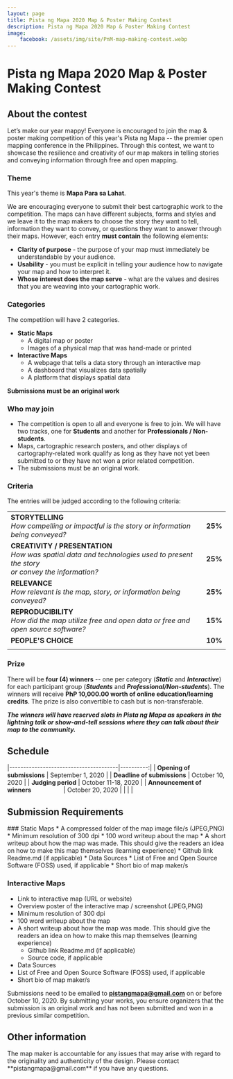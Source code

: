 ```yaml
---
layout: page
title: Pista ng Mapa 2020 Map & Poster Making Contest
description: Pista ng Mapa 2020 Map & Poster Making Contest
image:
    facebook: /assets/img/site/PnM-map-making-contest.webp
---
```

<h1 class="color-pnm-red">Pista ng Mapa 2020 Map & Poster Making Contest</h1>

<h2 class="color-pnm-blue">About the contest</h2>
Let’s make our year mappy! Everyone is encouraged to join the map & poster making competition of this year's Pista ng Mapa -- the premier open mapping conference in the Philippines. Through this contest, we want to showcase the resilience and creativity of our map makers in telling stories and conveying information through free and open mapping.

### Theme
This year's theme is **Mapa Para sa Lahat**.

We are encouraging everyone to submit their best cartographic work to the competition. The maps can have different subjects, forms and styles and we leave it to the map makers to choose the story they want to tell, information they want to convey, or questions they want to answer through their maps. However, each entry **must contain** the following elements:
* **Clarity of purpose** - the purpose of your map must immediately be understandable by your audience.
* **Usability** - you must be explicit in telling your audience how to navigate your map and how to interpret it.
* **Whose interest does the map serve** - what are the values and desires that you are weaving into your cartographic work.


### Categories
The competition will have 2 categories.
* **Static Maps**
    * A digital map or poster
    * Images of a physical map that was hand-made or printed
* **Interactive Maps**
    * A webpage that tells a data story through an interactive map
    * A dashboard that visualizes data spatially
    * A platform that displays spatial data

**Submissions must be an original work**

### Who may join
* The competition is open to all and everyone is free to join. We will have two tracks, one for **Students** and another for **Professionals / Non-students**.
* Maps, cartographic research posters, and other displays of cartography-related work qualify as long as they have not yet been submitted to or they have not won a prior related competition.
* The submissions must be an original work.


### Criteria
The entries will be judged according to the following criteria:

|                |  |
|---------------------------|:----------:|
| **STORYTELLING**<br>*How compelling or impactful is the story or information being conveyed?*  &nbsp; &nbsp; &nbsp; &nbsp; &nbsp; &nbsp; &nbsp; &nbsp; &nbsp; &nbsp; &nbsp; &nbsp; &nbsp; &nbsp; &nbsp; &nbsp; &nbsp; &nbsp; &nbsp;        |     **25%**    |
| **CREATIVITY / PRESENTATION**<br>*How was spatial data and technologies used to present the story <br>or convey the information?*       |     **25%**    |
| **RELEVANCE**<br>*How relevant is the map, story, or information being conveyed?*       |     **25%**    |
| **REPRODUCIBILITY**<br>*How did the map utilize free and open data or free and open source software?*           |     **15%**    |
| **PEOPLE'S CHOICE**<br>       |     **10%**    |
|   |   |


### Prize
There will be **four (4) winners** -- one per category (***Static*** and ***Interactive***) for each participant group (***Students*** and ***Professional/Non-students***).
The winners will receive **PhP 10,000.00 worth of online education/learning credits**. The prize is also convertible to cash but is non-transferable.

***The winners will have reserved slots in Pista ng Mapa as speakers in the lightning talk or show-and-tell sessions where they can talk about their map to the community.***

<h2 class="color-pnm-blue">Schedule</h2>

|---------------------------------------|----------:|
| **Opening of submissions**  |     September 1, 2020    |
| **Deadline of submissions** |     October 10, 2020    |
| **Judging period**                 |     October 11-18, 2020    |
| **Announcement of winners** &nbsp; &nbsp; &nbsp; &nbsp; &nbsp; &nbsp; &nbsp; &nbsp; &nbsp; |     October 20, 2020    |
|   |   |

<h2 class="color-pnm-blue">Submission Requirements</h2>
### Static Maps
* A compressed folder of the map image file/s (JPEG,PNG) 
* Minimum resolution of 300 dpi
* 100 word writeup about the map
* A short writeup about how the map was made. This should give the readers an idea on how to make this map themselves (learning experience)
    * Github link Readme.md (if applicable)	
* Data Sources
* List of Free and Open Source Software (FOSS) used, if applicable
* Short bio of map maker/s 

### Interactive Maps
* Link to interactive map (URL or website)
* Overview poster of the interactive map / screenshot (JPEG,PNG)
* Minimum resolution of 300 dpi
* 100 word writeup about the map
* A short writeup about how the map was made. This should give the readers an idea on how to make this map themselves (learning experience)
    * Github link Readme.md (if applicable)
    * Source code, if applicable
* Data Sources
* List of Free and Open Source Software (FOSS) used, if applicable
* Short bio of map maker/s 


Submissions need to be emailed to **pistangmapa@gmail.com** on or before October 10, 2020. 
By submitting your works, you ensure organizers that the submission is an original work and has not been submitted and won in a previous similar competition.

<h2 class="color-pnm-blue">Other information</h2>
The map maker is accountable for any issues that may arise with regard to the originality and authenticity of the design. 
Please contact **pistangmapa@gmail.com** if you have any questions.
